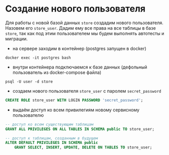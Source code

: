 # Создание нового пользователя

Для работы с новой базой данных `store` создадим нового пользователя.
Назовем его `store_user`. Дадим ему все права на все таблицы в базе `store`, так как под этим пользователем мы будем выполнять автотесты и миграции.

- на сервере заходим в контейнер (postgres запущен в docker)
```
docker exec -it postgres bash
```

- внутри контейнера подключаемся к базе данных (дефольный пользователь из docker-compose файла)
```
psql -U user -d store
```

- создаем нового пользователя `store_user` с паролем `secret_password`
```sql
CREATE ROLE store_user WITH LOGIN PASSWORD 'secret_password';
```

- выдаём доступ ко всем привилегиям новому сервисному пользователю
```sql
-- доступ ко всем существующим таблицам
GRANT ALL PRIVILEGES ON ALL TABLES IN SCHEMA public TO store_user;

-- доступ к таблицам, созданным в будущем
ALTER DEFAULT PRIVILEGES IN SCHEMA public
    GRANT SELECT, INSERT, UPDATE, DELETE ON TABLES TO store_user;
```